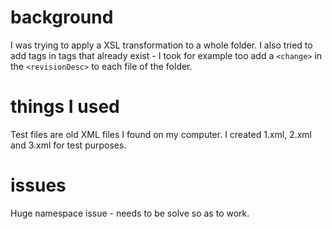 # background
I was trying to apply a XSL transformation to a whole folder. I also tried to add tags in tags that already exist - I took for example too add a ```<change>``` in the ```<revisionDesc>``` to each file of the folder.

# things I used
Test files are old XML files I found on my computer. I created 1.xml, 2.xml and 3.xml for test purposes.

# issues
Huge namespace issue - needs to be solve so as to work.